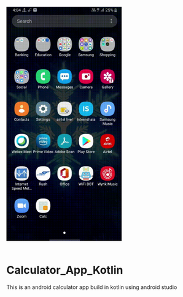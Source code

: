 <img src="images/Calc_Vid.gif" width="300"  />  <br><br>
# Calculator_App_Kotlin
This is an android calculator app build in kotlin using android studio
